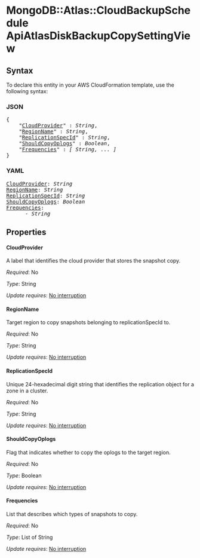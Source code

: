 # MongoDB::Atlas::CloudBackupSchedule ApiAtlasDiskBackupCopySettingView

## Syntax

To declare this entity in your AWS CloudFormation template, use the following syntax:

### JSON

<pre>
{
    "<a href="#cloudprovider" title="CloudProvider">CloudProvider</a>" : <i>String</i>,
    "<a href="#regionname" title="RegionName">RegionName</a>" : <i>String</i>,
    "<a href="#replicationspecid" title="ReplicationSpecId">ReplicationSpecId</a>" : <i>String</i>,
    "<a href="#shouldcopyoplogs" title="ShouldCopyOplogs">ShouldCopyOplogs</a>" : <i>Boolean</i>,
    "<a href="#frequencies" title="Frequencies">Frequencies</a>" : <i>[ String, ... ]</i>
}
</pre>

### YAML

<pre>
<a href="#cloudprovider" title="CloudProvider">CloudProvider</a>: <i>String</i>
<a href="#regionname" title="RegionName">RegionName</a>: <i>String</i>
<a href="#replicationspecid" title="ReplicationSpecId">ReplicationSpecId</a>: <i>String</i>
<a href="#shouldcopyoplogs" title="ShouldCopyOplogs">ShouldCopyOplogs</a>: <i>Boolean</i>
<a href="#frequencies" title="Frequencies">Frequencies</a>: <i>
      - String</i>
</pre>

## Properties

#### CloudProvider

A label that identifies the cloud provider that stores the snapshot copy.

_Required_: No

_Type_: String

_Update requires_: [No interruption](https://docs.aws.amazon.com/AWSCloudFormation/latest/UserGuide/using-cfn-updating-stacks-update-behaviors.html#update-no-interrupt)

#### RegionName

Target region to copy snapshots belonging to replicationSpecId to.

_Required_: No

_Type_: String

_Update requires_: [No interruption](https://docs.aws.amazon.com/AWSCloudFormation/latest/UserGuide/using-cfn-updating-stacks-update-behaviors.html#update-no-interrupt)

#### ReplicationSpecId

Unique 24-hexadecimal digit string that identifies the replication object for a zone in a cluster.

_Required_: No

_Type_: String

_Update requires_: [No interruption](https://docs.aws.amazon.com/AWSCloudFormation/latest/UserGuide/using-cfn-updating-stacks-update-behaviors.html#update-no-interrupt)

#### ShouldCopyOplogs

Flag that indicates whether to copy the oplogs to the target region. 

_Required_: No

_Type_: Boolean

_Update requires_: [No interruption](https://docs.aws.amazon.com/AWSCloudFormation/latest/UserGuide/using-cfn-updating-stacks-update-behaviors.html#update-no-interrupt)

#### Frequencies

List that describes which types of snapshots to copy.

_Required_: No

_Type_: List of String

_Update requires_: [No interruption](https://docs.aws.amazon.com/AWSCloudFormation/latest/UserGuide/using-cfn-updating-stacks-update-behaviors.html#update-no-interrupt)

